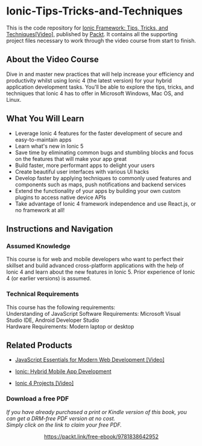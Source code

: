 # Ionic-Tips-Tricks-and-Techniques
This is the code repository for [Ionic Framework: Tips, Tricks, and Techniques[Video]](https://www.packtpub.com/mobile/ionic-framework-tips-tricks-and-techniques-video), published by [Packt](https://www.packtpub.com/?utm_source=github). It contains all the supporting project files necessary to work through the video course from start to finish.



## About the Video Course
Dive in and master new practices that will help increase your efficiency and productivity whilst using Ionic 4 (the latest version) for your hybrid application development tasks. You'll be able to explore the tips, tricks, and techniques that Ionic 4 has to offer in Microsoft Windows, Mac OS, and Linux.

<H2>What You Will Learn</H2>
<DIV class=book-info-will-learn-text>
<UL>
<LI>Leverage Ionic 4 features for the faster development of secure and easy-to-maintain apps
<LI>Learn what's new in Ionic 5
<LI>Save time by eliminating common bugs and stumbling blocks and focus on the features that will make your app great
<LI>Build faster, more performant apps to delight your users
<LI>Create beautiful user interfaces with various UI hacks
<LI>Develop faster by applying techniques to commonly used features and components such as maps, push notifications and backend services
<LI>Extend the functionality of your apps by building your own custom plugins to access native device APIs
<LI>Take advantage of Ionic 4 framework independence and use React.js, or no framework at all!
</LI></UL></DIV>



## Instructions and Navigation
### Assumed Knowledge
This course is for web and mobile developers who want to perfect their skillset and build advanced cross-platform applications with the help of Ionic 4 and learn about the new features in Ionic 5.
Prior experience of Ionic 4 (or earlier versions) is assumed.


### Technical Requirements
This course has the following requirements:<br/>
Understanding of JavaScript
Software Requirements: Microsoft Visual Studio IDE, Android Developer Studio <br/>
Hardware Requirements: Modern laptop or desktop <br/> 








## Related Products
* [JavaScript Essentials for Modern Web Development [Video]](https://www.packtpub.com/web-development/javascript-essentials-for-modern-web-development-video)


* [Ionic: Hybrid Mobile App Development](https://www.packtpub.com/application-development/ionic-hybrid-mobile-app-development)


* [Ionic 4 Projects [Video]](https://www.packtpub.com/mobile/ionic-4-projects-video)
### Download a free PDF

 <i>If you have already purchased a print or Kindle version of this book, you can get a DRM-free PDF version at no cost.<br>Simply click on the link to claim your free PDF.</i>
<p align="center"> <a href="https://packt.link/free-ebook/9781838642952">https://packt.link/free-ebook/9781838642952 </a> </p>